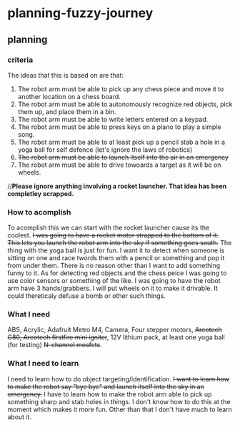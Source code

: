 # planning-fuzzy-journey
## planning

### criteria
The ideas that this is based on are that:
1. The robot arm must be able to pick up any chess piece and move it to another location on a chess board.
2. The robot arm must be able to autonomously recognize red objects, pick them up, and place them in a bin.
3. The robot arm must be able to write letters entered on a keypad.
4. The robot arm must be able to press keys on a piano to play a simple song.
5. The robot arm must be able to at least pick up a pencil stab a hole in a yoga ball for self defence (let's ignore the laws of robotics)
6. ~~The robot arm must be able to launch itself into the air in an emergency~~
7. The robot arm must be able to drive towoards a target as it will be on wheels.

//**Please ignore anything involving a rocket launcher. That idea has been completley scrapped.**
### How to acomplish
To acomplish this we can start with the rocket launcher cause its the coolest. ~~I was going to have a rocket motor strapped to the bottom of it. This lets you 
launch the robot arm into the sky if something goes south.~~ The thing with the yoga ball is just for fun. I want it to detect when someone is sitting on one and race
twords them with a pencil or something and pop it from under them. There is no reason other than I want to add something funny to it.
As for detecting red objects and the chess peice I was going to use color sensors or something of the like. I was going to have the robot arm have 
3 hands/grabbers. I will put wheels on it to make it drivable. It could thereticaly defuse a bomb or other such things.
### What I need
ABS, Acrylic, Adafruit Metro M4, Camera, Four stepper motors, ~~Areotech G80, Areotech firstfire mini igniter~~, 12V lithium pack, at least one yoga ball (for testing) ~~N-channel mosfets~~.
### What I need to learn
I need to learn how to do object targeting/identification. ~~I want to learn how to make the robot say "bye bye" and launch itself into the sky in an emergency.~~ 
I have to learn how to make the robot arm able to pick up something sharp and stab holes in things. I don't know how to do this at the moment which makes it more fun. 
Other than that I don't have much to learn about it.


